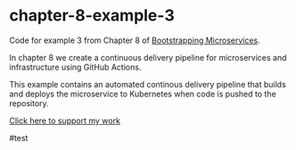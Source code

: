 # chapter-8-example-3

Code for example 3 from Chapter 8 of [Bootstrapping Microservices](https://www.bootstrapping-microservices.com).

In chapter 8 we create a continuous delivery pipeline for microservices and infrastructure using GitHub Actions.

This example contains an automated continous delivery pipeline that builds and deploys the microservice to Kubernetes when code is pushed to the repository.

[Click here to support my work](https://www.codecapers.com.au/about#support-my-work)

#test
